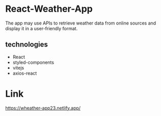 # React-Weather-App
The app may use APIs to retrieve weather data from online sources and display it in a user-friendly format. 

## technologies
- React
-  styled-components
-  vitejs 
-  axios-react

# Link
https://wheather-app23.netlify.app/
